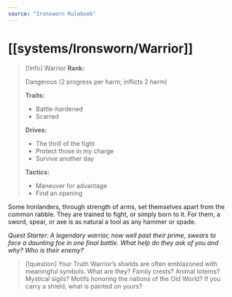```yaml
---
source: "Ironsworn Rulebook"
---
```

# [[systems/Ironsworn/Warrior]]

> [!info] Warrior
> **Rank:**
> 
> Dangerous (2 progress per harm; inflicts 2 harm)
> 
> **Traits:**
> 
> - Battle-hardened
> - Scarred
> 
> **Drives:**
> 
> - The thrill of the fight
> - Protect those in my charge
> - Survive another day
> 
> **Tactics:**
> 
> - Maneuver for advantage
> - Find an opening

Some Ironlanders, through strength of arms, set themselves apart from the common rabble. They are trained to fight, or simply born to it. For them, a sword, spear, or axe is as natural a tool as any hammer or spade. 

_Quest Starter: A legendary warrior, now well past their prime, swears to face a daunting foe in one final battle. What help do they ask of you and why? Who is their enemy?_ 

> [!question] Your Truth
> Warrior’s shields are often emblazoned with meaningful symbols. What are they? Family crests? Animal totems? Mystical sigils? Motifs honoring the nations of the Old World? If you carry a shield, what is painted on yours?
